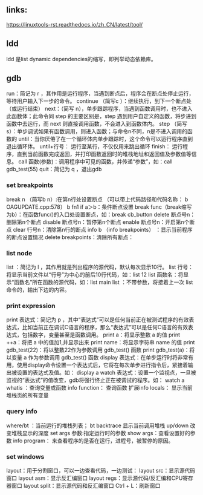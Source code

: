 ## links:
https://linuxtools-rst.readthedocs.io/zh_CN/latest/tool/


## ldd
ldd 是list dynamic dependencies的缩写，即列举动态依赖库。


## gdb
run：简记为 r ，其作用是运行程序，当遇到断点后，程序会在断点处停止运行，等待用户输入下一步的命令。
continue （简写c ）：继续执行，到下一个断点处（或运行结束）
next：（简写 n），单步跟踪程序，当遇到函数调用时，也不进入此函数体；此命令同 step 的主要区别是，step 遇到用户自定义的函数，将步进到函数中去运行，而 next 则直接调用函数，不会进入到函数体内。
step （简写s）：单步调试如果有函数调用，则进入函数；与命令n不同，n是不进入调用的函数的
until：当你厌倦了在一个循环体内单步跟踪时，这个命令可以运行程序直到退出循环体。
until+行号： 运行至某行，不仅仅用来跳出循环
finish： 运行程序，直到当前函数完成返回，并打印函数返回时的堆栈地址和返回值及参数值等信息。
call 函数(参数)：调用程序中可见的函数，并传递“参数”，如：call gdb_test(55)
quit：简记为 q ，退出gdb

### set breakpoints
break n （简写b n）:在第n行处设置断点
（可以带上代码路径和代码名称： b OAGUPDATE.cpp:578）
b fn1 if a＞b：条件断点设置
break func（break缩写为b）：在函数func()的入口处设置断点，如：break cb_button
delete 断点号n：删除第n个断点
disable 断点号n：暂停第n个断点
enable 断点号n：开启第n个断点
clear 行号n：清除第n行的断点
info b （info breakpoints） ：显示当前程序的断点设置情况
delete breakpoints：清除所有断点：

### list node
list ：简记为 l ，其作用就是列出程序的源代码，默认每次显示10行。
list 行号：将显示当前文件以“行号”为中心的前后10行代码，如：list 12
list 函数名：将显示“函数名”所在函数的源代码，如：list main
list ：不带参数，将接着上一次 list 命令的，输出下边的内容。

### print expression
print 表达式：简记为 p ，其中“表达式”可以是任何当前正在被测试程序的有效表达式，比如当前正在调试C语言的程序，那么“表达式”可以是任何C语言的有效表达式，包括数字，变量甚至是函数调用。
print a：将显示整数 a 的值
print ++a：将把 a 中的值加1,并显示出来
print name：将显示字符串 name 的值
print gdb_test(22)：将以整数22作为参数调用 gdb_test() 函数
print gdb_test(a)：将以变量 a 作为参数调用 gdb_test() 函数
display 表达式：在单步运行时将非常有用，使用display命令设置一个表达式后，它将在每次单步进行指令后，紧接着输出被设置的表达式及值。如： display a
watch 表达式：设置一个监视点，一旦被监视的“表达式”的值改变，gdb将强行终止正在被调试的程序。如： watch a
whatis ：查询变量或函数
info function： 查询函数
扩展info locals： 显示当前堆栈页的所有变量

### query info
where/bt ：当前运行的堆栈列表；
bt backtrace 显示当前调用堆栈
up/down 改变堆栈显示的深度
set args 参数:指定运行时的参数
show args：查看设置好的参数
info program： 来查看程序的是否在运行，进程号，被暂停的原因。

### set windows
layout：用于分割窗口，可以一边查看代码，一边测试：
layout src：显示源代码窗口
layout asm：显示反汇编窗口
layout regs：显示源代码/反汇编和CPU寄存器窗口
layout split：显示源代码和反汇编窗口
Ctrl + L：刷新窗口

